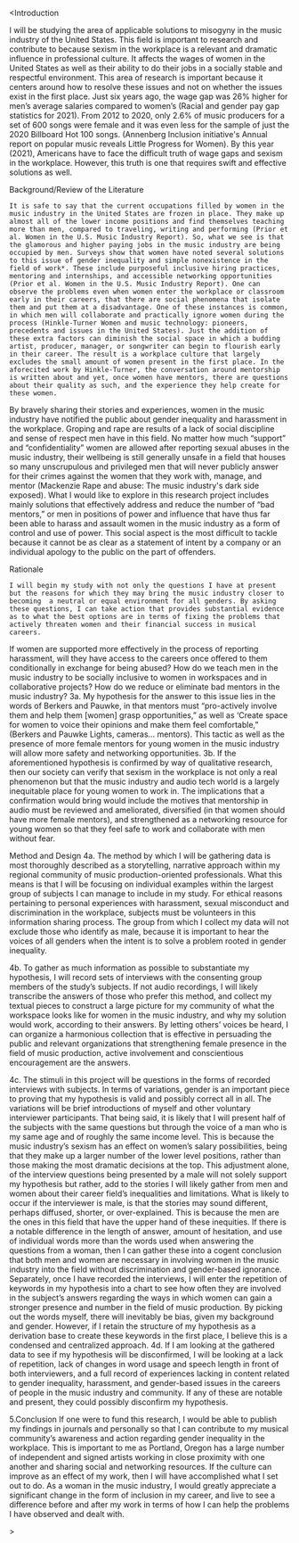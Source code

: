 <Introduction 
		
I will be studying the area of applicable solutions to misogyny in the music industry of the United States. This field is important to research and contribute to because sexism in the workplace is a relevant and dramatic influence in professional culture. It affects the wages of women in the United States as well as their ability to do their jobs in a socially stable and respectful environment. This area of research is important because it centers around how to resolve these issues and not on whether the issues exist in the first place. Just six years ago, the wage gap was 26% higher for men’s average salaries compared to women’s (Racial and gender pay gap statistics for 2021). From 2012 to 2020, only 2.6% of music producers for a set of 600 songs were female and it was even less for the sample of just the 2020 Billboard Hot 100 songs. (Annenberg Inclusion initiative's Annual report on popular music reveals Little Progress for Women). By this year (2021), Americans have to face the difficult truth of wage gaps and sexism in the workplace. However, this truth is one that requires swift and effective solutions as well. 

Background/Review of the Literature
	
	It is safe to say that the current occupations filled by women in the music industry in the United States are frozen in place. They make up almost all of the lower income positions and find themselves teaching more than men, compared to traveling, writing and performing (Prior et al. Women in the U.S. Music Industry Report). So, what we see is that the glamorous and higher paying jobs in the music industry are being occupied by men. Surveys show that women have noted several solutions to this issue of gender inequality and simple nonexistence in the field of work*. These include purposeful inclusive hiring practices, mentoring and internships, and accessible networking opportunities (Prior et al. Women in the U.S. Music Industry Report). One can observe the problems even when women enter the workplace or classroom early in their careers, that there are social phenomena that isolate them and put them at a disadvantage. One of these instances is common, in which men will collaborate and practically ignore women during the process (Hinkle-Turner Women and music technology: pioneers, precedents and issues in the United States). Just the addition of these extra factors can diminish the social space in which a budding artist, producer, manager, or songwriter can begin to flourish early in their career. The result is a workplace culture that largely excludes the small amount of women present in the first place. In the aforecited work by Hinkle-Turner, the conversation around mentorship is written about and yet, once women have mentors, there are questions about their quality as such, and the experience they help create for these women. 
By bravely sharing their stories and experiences, women in the music industry have 
notified the public about gender inequality and harassment in the workplace. Groping and rape 
are results of a lack of social discipline and sense of respect men have in this field. No matter how much “support” and “confidentiality” women are allowed after reporting sexual abuses in the music industry, their wellbeing is still generally unsafe in a field that houses so many unscrupulous and privileged men that will never publicly answer for their crimes against the women that they work with, manage, and mentor (Mackenzie Rape and abuse: The music industry's dark side exposed). 
	What I would like to explore in this research project includes mainly solutions that effectively address and reduce the number of “bad mentors,” or men in positions of power and influence that have thus far been able to harass and assault women in the music industry as a form of control and use of power. This social aspect is the most difficult to tackle because it cannot be as clear as a statement of intent by a company or an individual apology to the public on the part of offenders. 

Rationale 
	
	I will begin my study with not only the questions I have at present but the reasons for which they may bring the music industry closer to becoming  a neutral or equal environment for all genders. By asking these questions, I can take action that provides substantial evidence as to what the best options are in terms of fixing the problems that actively threaten women and their financial success in musical careers. 
If women are supported more effectively in the process of reporting harassment, will they have access to the careers once offered to them conditionally in exchange for being abused?
How do we teach men in the music industry to be socially inclusive to women in workspaces and in collaborative projects?
How do we reduce or eliminate bad mentors in the music industry?
3a. My hypothesis for the answer to this issue lies in the words of Berkers and Pauwke, in that mentors must “pro-actively involve them and help them [women] grasp opportunities,” as well as ‘Create space for women to voice their opinions and make them feel comfortable,” (Berkers and Pauwke Lights, cameras… mentors). This tactic as well as the presence of more female mentors for young women in the music industry will allow more safety and networking opportunities. 
3b. If the aforementioned hypothesis is confirmed by way of qualitative research, then our society can verify that sexism in the workplace is not only a real phenomenon but that the music industry and audio tech world is a largely inequitable place for young women to work in. The implications that a confirmation would bring would include the motives that mentorship in audio must be reviewed and ameliorated, diversified (in that women should have more female mentors), and strengthened as a networking resource for young women so that they feel safe to work and collaborate with men without fear. 



Method and Design
4a. The method by which I will be gathering data is most thoroughly described as a storytelling, narrative approach within my regional community of music production-oriented professionals. What this means is that I will be focusing on individual examples within the largest group of subjects I can manage to include in my study. For ethical reasons pertaining to personal experiences with harassment, sexual misconduct and discrimination in the workplace, subjects must be volunteers in this information sharing process. The group from which I collect my data will not exclude those who identify as male, because it is important to hear the voices of all genders when the intent is to solve a problem rooted in gender inequality. 

4b. To gather as much information as possible to substantiate my hypothesis, I will record sets of interviews with the consenting group members of the study’s subjects. If not audio recordings, I will likely transcribe the answers of those who prefer this method, and collect my textual pieces to construct a large picture for my community of what the workspace looks like for women in the music industry, and why my solution would work, according to their answers. By letting others’ voices be heard, I can organize a harmonious collection that is effective in persuading the public and relevant organizations that strengthening female presence in the field of music production, active involvement and conscientious encouragement are the answers.
 
4c. The stimuli in this project will be questions in the forms of recorded interviews with subjects. In terms of variations, gender is an important piece to proving that my hypothesis is valid and possibly correct all in all. The variations will be brief introductions of myself and other voluntary interviewer participants. That being said, it is likely that I will present half of the subjects with the same questions but through the voice of a man who is my same age and of roughly the same income level. This is because the music industry’s sexism has an effect on women’s salary possibilities, being that they make up a larger number of the lower level positions, rather than those making the most dramatic decisions at the top. This adjustment alone, of the interview questions being presented by a male will not solely support my hypothesis but rather, add to the stories I will likely gather from men and women about their career field’s inequalities and limitations. What is likely to occur if the interviewer is male, is that the stories may sound different, perhaps diffused, shorter, or over-explained. This is because the men are the ones in this field that have the upper hand of these inequities. If there is a notable difference in the length of answer, amount of hesitation, and use of individual words more than the words used when answering the questions from a woman, then I can gather these into a cogent conclusion that both men and women are necessary in involving women in the music industry into the field without discrimination and gender-based ignorance. 
Separately, once I have recorded the interviews, I will enter the repetition of keywords in my hypothesis into a chart to see how often they are involved in the subject’s answers regarding the ways in which women can gain a stronger presence and number in the field of music production. By picking out the words myself, there will inevitably be bias, given my background and gender. However, if I retain the structure of my hypothesis as a derivation base to create these keywords in the first place, I believe this is a condensed and centralized approach. 
4d. If I am looking at the gathered data to see if my hypothesis will be disconfirmed, I will be looking at a lack of repetition, lack of changes in word usage and speech length in front of both interviewers, and a full record of experiences lacking in content related to gender inequality, harassment, and gender-based issues in the careers of people in the music industry and community. If any of these are notable and present, they could possibly disconfirm my hypothesis. 

5.Conclusion
	If one were to fund this research, I would be able to publish my findings in journals and personally so that I can contribute to my musical community’s awareness and action regarding gender inequality in the workplace. This is important to me as Portland, Oregon has a large number of independent and signed artists working in close proximity with one another and sharing social and networking resources. If the culture can improve as an effect of my work, then I will have accomplished what I set out to do. As a woman in the music industry, I would greatly appreciate a significant change in the form of inclusion in my career, and live to see a difference before and after my work in terms of how I can help the problems I have observed and dealt with. 
</p>
  </body>
</html>
>
<html>
  <head>
    <title>Research Project Proposal<title>
  </head>
  <body>
    <h1>Research Project Proposal</h1>
    <p>
Annaka Jahn
	
Introduction 
		
I will be studying the area of applicable solutions to misogyny in the music industry of the United States. This field is important to research and contribute to because sexism in the workplace is a relevant and dramatic influence in professional culture. It affects the wages of women in the United States as well as their ability to do their jobs in a socially stable and respectful environment. This area of research is important because it centers around how to resolve these issues and not on whether the issues exist in the first place. Just six years ago, the wage gap was 26% higher for men’s average salaries compared to women’s (Racial and gender pay gap statistics for 2021). From 2012 to 2020, only 2.6% of music producers for a set of 600 songs were female and it was even less for the sample of just the 2020 Billboard Hot 100 songs. (Annenberg Inclusion initiative's Annual report on popular music reveals Little Progress for Women). By this year (2021), Americans have to face the difficult truth of wage gaps and sexism in the workplace. However, this truth is one that requires swift and effective solutions as well. 

Background/Review of the Literature
	
	It is safe to say that the current occupations filled by women in the music industry in the United States are frozen in place. They make up almost all of the lower income positions and find themselves teaching more than men, compared to traveling, writing and performing (Prior et al. Women in the U.S. Music Industry Report). So, what we see is that the glamorous and higher paying jobs in the music industry are being occupied by men. Surveys show that women have noted several solutions to this issue of gender inequality and simple nonexistence in the field of work*. These include purposeful inclusive hiring practices, mentoring and internships, and accessible networking opportunities (Prior et al. Women in the U.S. Music Industry Report). One can observe the problems even when women enter the workplace or classroom early in their careers, that there are social phenomena that isolate them and put them at a disadvantage. One of these instances is common, in which men will collaborate and practically ignore women during the process (Hinkle-Turner Women and music technology: pioneers, precedents and issues in the United States). Just the addition of these extra factors can diminish the social space in which a budding artist, producer, manager, or songwriter can begin to flourish early in their career. The result is a workplace culture that largely excludes the small amount of women present in the first place. In the aforecited work by Hinkle-Turner, the conversation around mentorship is written about and yet, once women have mentors, there are questions about their quality as such, and the experience they help create for these women. 
By bravely sharing their stories and experiences, women in the music industry have 
notified the public about gender inequality and harassment in the workplace. Groping and rape 
are results of a lack of social discipline and sense of respect men have in this field. No matter how much “support” and “confidentiality” women are allowed after reporting sexual abuses in the music industry, their wellbeing is still generally unsafe in a field that houses so many unscrupulous and privileged men that will never publicly answer for their crimes against the women that they work with, manage, and mentor (Mackenzie Rape and abuse: The music industry's dark side exposed). 
	What I would like to explore in this research project includes mainly solutions that effectively address and reduce the number of “bad mentors,” or men in positions of power and influence that have thus far been able to harass and assault women in the music industry as a form of control and use of power. This social aspect is the most difficult to tackle because it cannot be as clear as a statement of intent by a company or an individual apology to the public on the part of offenders. 

Rationale 
	
	I will begin my study with not only the questions I have at present but the reasons for which they may bring the music industry closer to becoming  a neutral or equal environment for all genders. By asking these questions, I can take action that provides substantial evidence as to what the best options are in terms of fixing the problems that actively threaten women and their financial success in musical careers. 
If women are supported more effectively in the process of reporting harassment, will they have access to the careers once offered to them conditionally in exchange for being abused?
How do we teach men in the music industry to be socially inclusive to women in workspaces and in collaborative projects?
How do we reduce or eliminate bad mentors in the music industry?
3a. My hypothesis for the answer to this issue lies in the words of Berkers and Pauwke, in that mentors must “pro-actively involve them and help them [women] grasp opportunities,” as well as ‘Create space for women to voice their opinions and make them feel comfortable,” (Berkers and Pauwke Lights, cameras… mentors). This tactic as well as the presence of more female mentors for young women in the music industry will allow more safety and networking opportunities. 
3b. If the aforementioned hypothesis is confirmed by way of qualitative research, then our society can verify that sexism in the workplace is not only a real phenomenon but that the music industry and audio tech world is a largely inequitable place for young women to work in. The implications that a confirmation would bring would include the motives that mentorship in audio must be reviewed and ameliorated, diversified (in that women should have more female mentors), and strengthened as a networking resource for young women so that they feel safe to work and collaborate with men without fear. 



Method and Design
4a. The method by which I will be gathering data is most thoroughly described as a storytelling, narrative approach within my regional community of music production-oriented professionals. What this means is that I will be focusing on individual examples within the largest group of subjects I can manage to include in my study. For ethical reasons pertaining to personal experiences with harassment, sexual misconduct and discrimination in the workplace, subjects must be volunteers in this information sharing process. The group from which I collect my data will not exclude those who identify as male, because it is important to hear the voices of all genders when the intent is to solve a problem rooted in gender inequality. 

4b. To gather as much information as possible to substantiate my hypothesis, I will record sets of interviews with the consenting group members of the study’s subjects. If not audio recordings, I will likely transcribe the answers of those who prefer this method, and collect my textual pieces to construct a large picture for my community of what the workspace looks like for women in the music industry, and why my solution would work, according to their answers. By letting others’ voices be heard, I can organize a harmonious collection that is effective in persuading the public and relevant organizations that strengthening female presence in the field of music production, active involvement and conscientious encouragement are the answers.
 
4c. The stimuli in this project will be questions in the forms of recorded interviews with subjects. In terms of variations, gender is an important piece to proving that my hypothesis is valid and possibly correct all in all. The variations will be brief introductions of myself and other voluntary interviewer participants. That being said, it is likely that I will present half of the subjects with the same questions but through the voice of a man who is my same age and of roughly the same income level. This is because the music industry’s sexism has an effect on women’s salary possibilities, being that they make up a larger number of the lower level positions, rather than those making the most dramatic decisions at the top. This adjustment alone, of the interview questions being presented by a male will not solely support my hypothesis but rather, add to the stories I will likely gather from men and women about their career field’s inequalities and limitations. What is likely to occur if the interviewer is male, is that the stories may sound different, perhaps diffused, shorter, or over-explained. This is because the men are the ones in this field that have the upper hand of these inequities. If there is a notable difference in the length of answer, amount of hesitation, and use of individual words more than the words used when answering the questions from a woman, then I can gather these into a cogent conclusion that both men and women are necessary in involving women in the music industry into the field without discrimination and gender-based ignorance. 
Separately, once I have recorded the interviews, I will enter the repetition of keywords in my hypothesis into a chart to see how often they are involved in the subject’s answers regarding the ways in which women can gain a stronger presence and number in the field of music production. By picking out the words myself, there will inevitably be bias, given my background and gender. However, if I retain the structure of my hypothesis as a derivation base to create these keywords in the first place, I believe this is a condensed and centralized approach. 
4d. If I am looking at the gathered data to see if my hypothesis will be disconfirmed, I will be looking at a lack of repetition, lack of changes in word usage and speech length in front of both interviewers, and a full record of experiences lacking in content related to gender inequality, harassment, and gender-based issues in the careers of people in the music industry and community. If any of these are notable and present, they could possibly disconfirm my hypothesis. 

5.Conclusion
	If one were to fund this research, I would be able to publish my findings in journals and personally so that I can contribute to my musical community’s awareness and action regarding gender inequality in the workplace. This is important to me as Portland, Oregon has a large number of independent and signed artists working in close proximity with one another and sharing social and networking resources. If the culture can improve as an effect of my work, then I will have accomplished what I set out to do. As a woman in the music industry, I would greatly appreciate a significant change in the form of inclusion in my career, and live to see a difference before and after my work in terms of how I can help the problems I have observed and dealt with. 
</p>
  </body>
</html>

